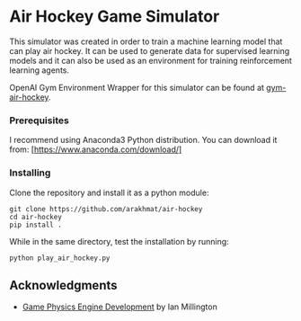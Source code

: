 # Air Hockey Game Simulator
This simulator was created in order to train a machine learning model that can play air hockey. It can be used to generate data for supervised learning models and it can also be used as an environment for training reinforcement learning agents.

OpenAI Gym Environment Wrapper for this simulator can be found at [gym-air-hockey](https://github.com/arakhmat/gym-air-hockey).
### Prerequisites
I recommend using Anaconda3 Python distribution. You can download it from: [https://www.anaconda.com/download/]
### Installing
Clone the repository and install it as a python module:
```
git clone https://github.com/arakhmat/air-hockey
cd air-hockey
pip install .
```
While in the same directory, test the installation by running:
```
python play_air_hockey.py
```
## Acknowledgments
* [Game Physics Engine Development](https://www.amazon.ca/Game-Physics-Engine-Development-Commercial-Grade/dp/0123819768) by Ian Millington
